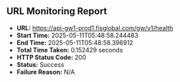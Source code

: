 ## URL Monitoring Report

- **URL:** https://api-gw1-prod1.fisglobal.com/gw/v1/health
- **Start Time:** 2025-05-11T05:48:58.244483
- **End Time:** 2025-05-11T05:48:58.396912
- **Total Time Taken:** 0.152429 seconds
- **HTTP Status Code:** 200
- **Status:** Success
- **Failure Reason:** N/A
